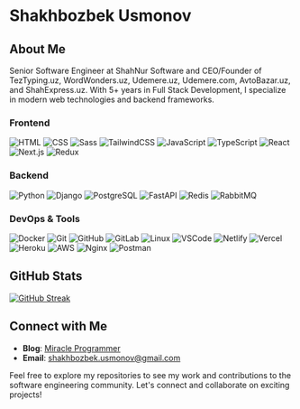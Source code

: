 # Shakhbozbek Usmonov

## About Me
Senior Software Engineer at ShahNur Software and CEO/Founder of TezTyping.uz, WordWonders.uz, Udemere.uz, Udemere.com, AvtoBazar.uz, and ShahExpress.uz. With 5+ years in Full Stack Development, I specialize in modern web technologies and backend frameworks.

### Frontend
![HTML](https://skillicons.dev/icons?i=html)
![CSS](https://skillicons.dev/icons?i=css)
![Sass](https://skillicons.dev/icons?i=sass)
![TailwindCSS](https://skillicons.dev/icons?i=tailwind)
![JavaScript](https://skillicons.dev/icons?i=js)
![TypeScript](https://skillicons.dev/icons?i=ts)
![React](https://skillicons.dev/icons?i=react)
![Next.js](https://skillicons.dev/icons?i=nextjs)
![Redux](https://skillicons.dev/icons?i=redux)

### Backend
![Python](https://skillicons.dev/icons?i=py)
![Django](https://skillicons.dev/icons?i=django)
![PostgreSQL](https://skillicons.dev/icons?i=postgres)
![FastAPI](https://skillicons.dev/icons?i=fastapi)
![Redis](https://skillicons.dev/icons?i=redis)
![RabbitMQ](https://skillicons.dev/icons?i=rabbitmq)

### DevOps & Tools
![Docker](https://skillicons.dev/icons?i=docker)
![Git](https://skillicons.dev/icons?i=git)
![GitHub](https://skillicons.dev/icons?i=github)
![GitLab](https://skillicons.dev/icons?i=gitlab)
![Linux](https://skillicons.dev/icons?i=kali)
![VSCode](https://skillicons.dev/icons?i=vscode)
![Netlify](https://skillicons.dev/icons?i=netlify)
![Vercel](https://skillicons.dev/icons?i=vercel)
![Heroku](https://skillicons.dev/icons?i=heroku)
![AWS](https://skillicons.dev/icons?i=aws)
![Nginx](https://skillicons.dev/icons?i=nginx)
![Postman](https://skillicons.dev/icons?i=postman)

## GitHub Stats
[![GitHub Streak](https://streak-stats.demolab.com?user=shakhbozbekusmonov)](https://git.io/streak-stats)

## Connect with Me
- **Blog**: [Miracle Programmer](https://t.me/miracleprogrammer)
- **Email**: shakhbozbek.usmonov@gmail.com

Feel free to explore my repositories to see my work and contributions to the software engineering community. Let's connect and collaborate on exciting projects!
